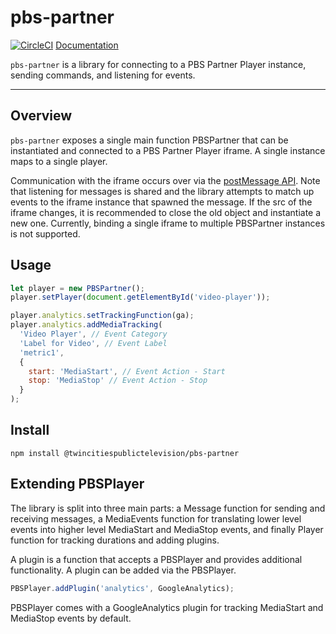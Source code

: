 # pbs-partner
[![CircleCI](https://circleci.com/gh/twincitiespublictelevision/pbs-partner/tree/master.svg?style=svg)](https://circleci.com/gh/twincitiespublictelevision/pbs-partner/tree/master) [Documentation](https://twincitiespublictelevision.github.io/pbs-partner/)

`pbs-partner` is a library for connecting to a PBS Partner Player instance, sending commands, and listening for events.

---

## Overview

`pbs-partner` exposes a single main function PBSPartner that can be instantiated and connected to a PBS Partner Player iframe. A
single instance maps to a single player.

Communication with the iframe occurs over via the [postMessage API](https://developer.mozilla.org/en-US/docs/Web/API/Window/postMessage).
Note that listening for messages is shared and the library attempts to match up events to the iframe instance that spawned the message. If
the src of the iframe changes, it is recommended to close the old object and instantiate a new one. Currently, binding a single iframe
to multiple PBSPartner instances is not supported.

## Usage

```javascript
let player = new PBSPartner();
player.setPlayer(document.getElementById('video-player'));

player.analytics.setTrackingFunction(ga);
player.analytics.addMediaTracking(
  'Video Player', // Event Category
  'Label for Video', // Event Label
  'metric1',
  {
    start: 'MediaStart', // Event Action - Start
    stop: 'MediaStop' // Event Action - Stop
  }
);

```

## Install

`npm install @twincitiespublictelevision/pbs-partner`

## Extending PBSPlayer

The library is split into three main parts: a Message function for sending and receiving messages, a MediaEvents function for translating
lower level events into higher level MediaStart and MediaStop events, and finally Player function for tracking durations and adding plugins.

A plugin is a function that accepts a PBSPlayer and provides additional functionality. A plugin can be added via the PBSPlayer.

```javascript
PBSPlayer.addPlugin('analytics', GoogleAnalytics);
```

PBSPlayer comes with a GoogleAnalytics plugin for tracking MediaStart and MediaStop events by default.